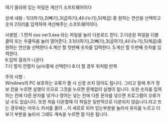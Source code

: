 여기 올라와 있는 파일은 계산기 소프트웨어이다

상세 내용 :
	1(더하기),2(빼기),3(곱하기),4(나누기),5(제곱) 중 원하는 연산을 선택하고 숫자 2자리를 입력하여 계산해주는 소프트웨어이다.

사용법 	:
	1.먼저 oss ver3.exe 라는 파일을 눌러 다운로드 한다.
  	2.다운된 파일을 더블클릭 또는 우클릭을 눌러 열어준다.
  	3.1(더하기),2(빼기),3(곱하기),4(나누기),5(제곱)중 원하는 연산을 선택한다
  	4.계산 할 첫번째 숫자를 입력한다.
  	5.계산 할 두번째 숫자를 입력한다.	
  	6.입력 결과가 나온다	
    	7.더 할지 안할지 (y/n)중에 선택한다	
      	8.더 할 경우 위처럼 반복

주의 사항  :  
	   Windows의 PC 보호하는 오류가 뜰 시 신경 쓰지 않아도 됩니다. 그리고 밑에 추가 정보 칸을 누르면 실행이 뜨므로 그것을 누르면 문제없이 실행이 됩니다. 
	   또한 숫자를 입력하는 칸에 다른 문자를 넣거나 영어는 넣는 칸에 다른 문자를 넣으면 프로그램이 오류가 날 수도 있습니다.
	   또한 처음 다운할때 이 파일은 일반적으로 다운되지 않습니다.라고 뜨는 경우에는 마우스 커서를 올려 ...이 세로로 되어 있는부분을 눌러서 유지를 누르고 더보기 부분을 눌러서 그래도 계속을 누르면 잘 다운 됩니다.
